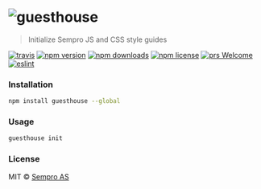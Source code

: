 # <img src="https://raw.githubusercontent.com/Sempro/guesthouse/master/guesthose.gif" alt="guesthouse">

> Initialize Sempro JS and CSS style guides

[![travis](https://img.shields.io/travis/sempro/guesthouse/master.svg?style=flat-square)](https://travis-ci.org/sempro/guesthouse/builds)
[![npm version](https://img.shields.io/npm/v/guesthouse.svg?style=flat-square)](http://badge.fury.io/js/guesthouse)
[![npm downloads](https://img.shields.io/npm/dm/guesthouse.svg?style=flat-square)](http://badge.fury.io/js/guesthouse)
[![npm license](https://img.shields.io/npm/l/guesthouse.svg?style=flat-square)](http://badge.fury.io/js/guesthouse)
[![prs Welcome](https://img.shields.io/badge/PRs-welcome-brightgreen.svg?style=flat-square)](http://makeapullrequest.com)
[![eslint](https://img.shields.io/badge/code_style-airbnb-blue.svg?style=flat-square)](https://github.com/airbnb/javascript)

### Installation
```bash
npm install guesthouse --global
```

### Usage
```bash
guesthouse init
```

### License
MIT © [Sempro AS](http://www.sempro.no)
